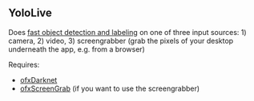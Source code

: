 ## YoloLive

Does [fast object detection and labeling](https://pjreddie.com/darknet/yolo/) on one of three input sources: 1) camera, 2) video, 3) screengrabber (grab the pixels of your desktop underneath the app, e.g. from a browser)

Requires:
 - [ofxDarknet](https://github.com/mrzl/ofxDarknet)
 - [ofxScreenGrab](https://github.com/genekogan/ofxScreenGrab) (if you want to use the screengrabber)

